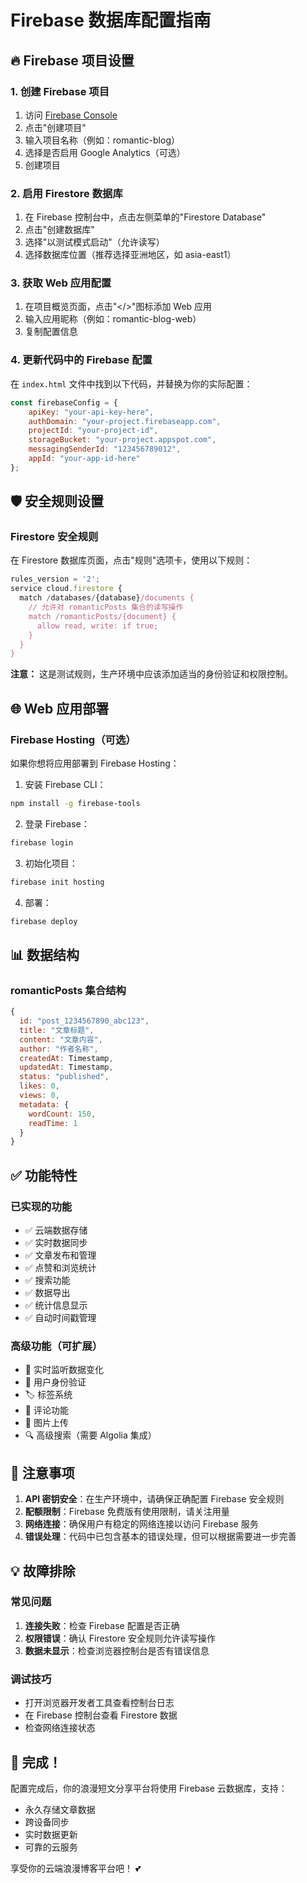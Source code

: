# Firebase 数据库配置指南

## 🔥 Firebase 项目设置

### 1. 创建 Firebase 项目
1. 访问 [Firebase Console](https://console.firebase.google.com/)
2. 点击"创建项目"
3. 输入项目名称（例如：romantic-blog）
4. 选择是否启用 Google Analytics（可选）
5. 创建项目

### 2. 启用 Firestore 数据库
1. 在 Firebase 控制台中，点击左侧菜单的"Firestore Database"
2. 点击"创建数据库"
3. 选择"以测试模式启动"（允许读写）
4. 选择数据库位置（推荐选择亚洲地区，如 asia-east1）

### 3. 获取 Web 应用配置
1. 在项目概览页面，点击"</>"图标添加 Web 应用
2. 输入应用昵称（例如：romantic-blog-web）
3. 复制配置信息

### 4. 更新代码中的 Firebase 配置

在 `index.html` 文件中找到以下代码，并替换为你的实际配置：

```javascript
const firebaseConfig = {
    apiKey: "your-api-key-here",
    authDomain: "your-project.firebaseapp.com",
    projectId: "your-project-id",
    storageBucket: "your-project.appspot.com",
    messagingSenderId: "123456789012",
    appId: "your-app-id-here"
};
```

## 🛡️ 安全规则设置

### Firestore 安全规则
在 Firestore 数据库页面，点击"规则"选项卡，使用以下规则：

```javascript
rules_version = '2';
service cloud.firestore {
  match /databases/{database}/documents {
    // 允许对 romanticPosts 集合的读写操作
    match /romanticPosts/{document} {
      allow read, write: if true;
    }
  }
}
```

**注意：** 这是测试规则，生产环境中应该添加适当的身份验证和权限控制。

## 🌐 Web 应用部署

### Firebase Hosting（可选）
如果你想将应用部署到 Firebase Hosting：

1. 安装 Firebase CLI：
```bash
npm install -g firebase-tools
```

2. 登录 Firebase：
```bash
firebase login
```

3. 初始化项目：
```bash
firebase init hosting
```

4. 部署：
```bash
firebase deploy
```

## 📊 数据结构

### romanticPosts 集合结构
```javascript
{
  id: "post_1234567890_abc123",
  title: "文章标题",
  content: "文章内容",
  author: "作者名称",
  createdAt: Timestamp,
  updatedAt: Timestamp,
  status: "published",
  likes: 0,
  views: 0,
  metadata: {
    wordCount: 150,
    readTime: 1
  }
}
```

## ✅ 功能特性

### 已实现的功能
- ✅ 云端数据存储
- ✅ 实时数据同步
- ✅ 文章发布和管理
- ✅ 点赞和浏览统计
- ✅ 搜索功能
- ✅ 数据导出
- ✅ 统计信息显示
- ✅ 自动时间戳管理

### 高级功能（可扩展）
- 🔄 实时监听数据变化
- 🔐 用户身份验证
- 🏷️ 标签系统
- 💬 评论功能
- 📸 图片上传
- 🔍 高级搜索（需要 Algolia 集成）

## 🚨 注意事项

1. **API 密钥安全**：在生产环境中，请确保正确配置 Firebase 安全规则
2. **配额限制**：Firebase 免费版有使用限制，请关注用量
3. **网络连接**：确保用户有稳定的网络连接以访问 Firebase 服务
4. **错误处理**：代码中已包含基本的错误处理，但可以根据需要进一步完善

## 💡 故障排除

### 常见问题
1. **连接失败**：检查 Firebase 配置是否正确
2. **权限错误**：确认 Firestore 安全规则允许读写操作
3. **数据未显示**：检查浏览器控制台是否有错误信息

### 调试技巧
- 打开浏览器开发者工具查看控制台日志
- 在 Firebase 控制台查看 Firestore 数据
- 检查网络连接状态

## 🎉 完成！

配置完成后，你的浪漫短文分享平台将使用 Firebase 云数据库，支持：
- 永久存储文章数据
- 跨设备同步
- 实时数据更新
- 可靠的云服务

享受你的云端浪漫博客平台吧！ 💕